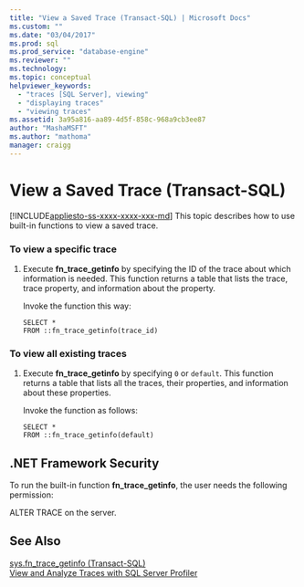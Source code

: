 ```yaml
---
title: "View a Saved Trace (Transact-SQL) | Microsoft Docs"
ms.custom: ""
ms.date: "03/04/2017"
ms.prod: sql
ms.prod_service: "database-engine"
ms.reviewer: ""
ms.technology: 
ms.topic: conceptual
helpviewer_keywords: 
  - "traces [SQL Server], viewing"
  - "displaying traces"
  - "viewing traces"
ms.assetid: 3a95a816-aa89-4d5f-858c-968a9cb3ee87
author: "MashaMSFT"
ms.author: "mathoma"
manager: craigg
---
```

# View a Saved Trace (Transact-SQL)
[!INCLUDE[appliesto-ss-xxxx-xxxx-xxx-md](../../includes/appliesto-ss-xxxx-xxxx-xxx-md.md)]
  This topic describes how to use built-in functions to view a saved trace.  
  
### To view a specific trace  
  
1.  Execute **fn_trace_getinfo** by specifying the ID of the trace about which information is needed. This function returns a table that lists the trace, trace property, and information about the property.  
  
     Invoke the function this way:  
  
    ```  
    SELECT *  
    FROM ::fn_trace_getinfo(trace_id)  
    ```  
  
### To view all existing traces  
  
1.  Execute **fn_trace_getinfo** by specifying `0` or `default`. This function returns a table that lists all the traces, their properties, and information about these properties.  
  
     Invoke the function as follows:  
  
    ```  
    SELECT *  
    FROM ::fn_trace_getinfo(default)  
    ```  
  
## .NET Framework Security  
 To run the built-in function **fn_trace_getinfo**, the user needs the following permission:  
  
 ALTER TRACE on the server.  
  
## See Also  
 [sys.fn_trace_getinfo &#40;Transact-SQL&#41;](../../relational-databases/system-functions/sys-fn-trace-getinfo-transact-sql.md)   
 [View and Analyze Traces with SQL Server Profiler](../../tools/sql-server-profiler/view-and-analyze-traces-with-sql-server-profiler.md)  
  
  
